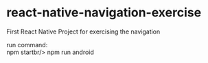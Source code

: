# react-native-navigation-exercise
First React Native Project for exercising the navigation

run command:
<br/>
npm startbr/>
npm run android
